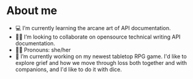 # About me
- 💻 I’m currently learning the arcane art of API documentation.
- 🤸‍♀️ I’m looking to collaborate on opensource technical writing API documentation. 
- 🧘‍♀️ Pronouns: she/her
- 🎲 I’m currently working on my newest tabletop RPG game. I'd like to explore grief and how we move through loss both together and with companions, and I'd like to do it with dice. 

